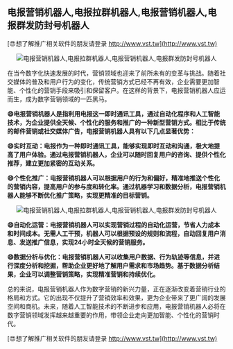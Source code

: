 ## **电报营销机器人,电报拉群机器人,电报营销机器人,电报群发防封号机器人**

[😍想了解推广相关软件的朋友请登录 http://www.vst.tw](http://www.vst.tw)

 <center><img src="https://vst.tw/MP4/tuiguang/png/6.png" alt="电报营销机器人,电报拉群机器人,电报营销机器人,电报群发防封号机器人"></center>

在当今数字化快速发展的时代，营销领域也迎来了前所未有的变革与挑战。随着社交媒体的普及和用户行为的变化，传统营销方式已经不再有效，企业需要更加智能、个性化的营销手段来吸引和保留客户。在这样的背景下，电报营销机器人应运而生，成为数字营销领域的一匹黑马。

**😄电报营销机器人是指利用电报这一即时通讯工具，通过自动化程序和人工智能技术，为企业提供全天候、个性化的服务和推广的一种新型营销方式。相比于传统的邮件营销或社交媒体广告，电报营销机器人具有以下几点显著优势：**

**😄实时互动：电报作为一种即时通讯工具，能够实现即时互动和沟通，极大地提高了用户体验。通过电报营销机器人，企业可以随时回复用户的咨询、提供个性化推荐，建立更加紧密的互动关系。**

**😄个性化推广：电报营销机器人可以根据用户的行为和偏好，精准地推送个性化的营销内容，提高用户的参与度和转化率。通过机器学习和数据分析，电报营销机器人能够不断优化推广策略，实现更精准的目标营销。**

 <center><img src="https://vst.tw/MP4/tuiguang/png/3.png" alt="电报营销机器人,电报拉群机器人,电报营销机器人,电报群发防封号机器人"></center>

**😄自动化运营：电报营销机器人可以实现营销过程的自动化运营，节省人力成本和时间成本。无需人工干预，机器人可以根据预设的规则和流程，自动回复用户消息、发送推广信息，实现24小时全天候的营销服务。**

**😄数据分析与优化：电报营销机器人可以收集用户数据、行为轨迹等信息，并进行深度分析和挖掘，帮助企业更好地了解用户需求和市场趋势。基于数据分析结果，企业可以调整营销策略，实现精准营销和持续优化。**

总的来说，电报营销机器人作为数字营销的新兴力量，正在逐渐改变着营销行业的格局和方式。它的出现不仅提升了营销效率和效果，更为企业带来了更广阔的发展空间和商机。未来，随着人工智能技术的不断进步和应用，电报营销机器人必将在数字营销领域发挥越来越重要的作用，带领企业走向更加智能、个性化的营销时代。

[😍想了解推广相关软件的朋友请登录 http://www.vst.tw](http://www.vst.tw)



